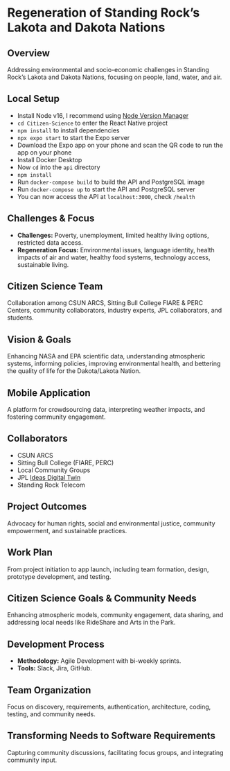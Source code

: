 # Regeneration of Standing Rock’s Lakota and Dakota Nations

## Overview
Addressing environmental and socio-economic challenges in Standing Rock’s Lakota and Dakota Nations, focusing on people, land, water, and air.

## Local Setup
- Install Node v16, I recommend using [Node Version Manager](https://github.com/nvm-sh/nvm)
- `cd Citizen-Science` to enter the React Native project
- `npm install` to install dependencies
- `npx expo start` to start the Expo server
- Download the Expo app on your phone and scan the QR code to run the app on your phone
- Install Docker Desktop
- Now `cd` into the `api` directory
- `npm install`
- Run `docker-compose build` to build the API and PostgreSQL image
- Run `docker-compose up` to start the API and PostgreSQL server
- You can now access the API at `localhost:3000`, check `/health`

## Challenges & Focus
- **Challenges:** Poverty, unemployment, limited healthy living options, restricted data access.
- **Regeneration Focus:** Environmental issues, language identity, health impacts of air and water, healthy food systems, technology access, sustainable living.

## Citizen Science Team
Collaboration among CSUN ARCS, Sitting Bull College FIARE & PERC Centers, community collaborators, industry experts, JPL collaborators, and students.

## Vision & Goals
Enhancing NASA and EPA scientific data, understanding atmospheric systems, informing policies, improving environmental health, and bettering the quality of life for the Dakota/Lakota Nation.

## Mobile Application
A platform for crowdsourcing data, interpreting weather impacts, and fostering community engagement.

## Collaborators
- CSUN ARCS
- Sitting Bull College (FIARE, PERC)
- Local Community Groups
- JPL [Ideas Digital Twin](https://ideas-digitaltwin.jpl.nasa.gov/aqacf/)
- Standing Rock Telecom

## Project Outcomes
Advocacy for human rights, social and environmental justice, community empowerment, and sustainable practices.

## Work Plan
From project initiation to app launch, including team formation, design, prototype development, and testing.

## Citizen Science Goals & Community Needs
Enhancing atmospheric models, community engagement, data sharing, and addressing local needs like RideShare and Arts in the Park.

## Development Process
- **Methodology:** Agile Development with bi-weekly sprints.
- **Tools:** Slack, Jira, GitHub.

## Team Organization
Focus on discovery, requirements, authentication, architecture, coding, testing, and community needs.

## Transforming Needs to Software Requirements
Capturing community discussions, facilitating focus groups, and integrating community input.

